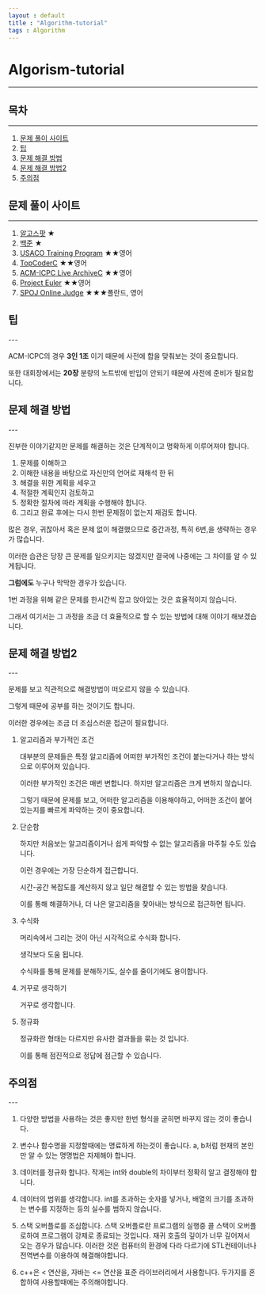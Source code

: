 ```yaml
---
layout : default
title : "Algorithm-tutorial"
tags : Algorithm
---
```


# Algorism-tutorial

---

## 목차

---

1. [문제 풀이 사이트](site)
2. [팁](tip)
3. [문제 해결 방법](resolve)
4. [문제 해결 방법2](resolve2)
5. [주의점](warning)


<div id="site">
<h2>문제 풀이 사이트</h2>
</div>

---

1. [알고스팟](http://algospot.com) ★
2. [백준](http://acmicpc.net) ★
3. [USACO Training Program](http://train.usaco.org/usacogate) ★★영어
4. [TopCoderC](http://www.topcoder.com/tc) ★★영어
5. [ACM-ICPC Live ArchiveC](http://livearchive.onlinejudge.orgl) ★★영어
6. [Project Euler](http://projecteuler.net) ★★영어
7. [SPOJ Online Judge](http://spoj.pl) ★★★폴란드, 영어

<div id="tip">
<h2>팁</h2>
</div>
---

ACM-ICPC의 경우 **3인 1조** 이기 때문에 사전에 합을 맞춰보는 것이 중요합니다.

또한 대회장에서는 **20장** 분량의 노트밖에 반입이 안되기 때문에 사전에 준비가 필요합니다.

<div id="resolve">
<h2>문제 해결 방법</h2>
</div>
---

진부한 이야기같지만 문제를 해결하는 것은 단계적이고 명확하게 이루어져야 합니다.

1. 문제를 이해하고  
2. 이해한 내용을 바탕으로 자신만의 언어로 재해석 한 뒤  
3. 해결을 위한 계획을 세우고  
4. 적절한 계획인지 검토하고  
5. 정확한 절차에 따라 계획을 수행해야 합니다.  
6. 그리고 완료 후에는 다시 한번 문제점이 없는지 재검토 합니다.  

많은 경우, 귀찮아서 혹은 문제 없이 해결했으므로 중간과정, 특히 6번,을 생략하는 경우가 많습니다.

이러한 습관은 당장 큰 문제를 일으키지는 않겠지만 결국에 나중에는 그 차이를 알 수 있게됩니다.

**그럼에도** 누구나 막막한 경우가 있습니다.

1번 과정을 위해 같은 문제를 한시간씩 잡고 앉아있는 것은 효율적이지 않습니다.

그래서 여기서는 그 과정을 조금 더 효율적으로 할 수 있는 방법에 대해 이야기 해보겠습니다.

<div id="resolve2">
<h2>문제 해결 방법2</h2>
</div>
---

문제를 보고 직관적으로 해결방법이 떠오르지 않을 수 있습니다.

그렇게 때문에 공부를 하는 것이기도 합니다.

이러한 경우에는 조금 더 조심스러운 접근이 필요합니다.

1. 알고리즘과 부가적인 조건

    대부분의 문제들은 특정 알고리즘에 어떠한 부가적인 조건이 붙는다거나 하는 방식으로 이루어져 있습니다.

    이러한 부가적인 조건은 매번 변합니다. 하지만 알고리즘은 크게 변하지 않습니다.

    그렇기 때문에 문제를 보고, 어떠한 알고리즘을 이용해야하고, 어떠한 조건이 붙어있는지를 빠르게 파악하는 것이 중요합니다.

2. 단순함

	하지만 처음보는 알고리즘이거나 쉽게 파악할 수 없는 알고리즘을 마주칠 수도 있습니다.

    이런 경우에는 가장 단순하게 접근합니다.

    시간-공간 복잡도를 계산하지 않고 일단 해결할 수 있는 방법을 찾습니다.

    이를 통해 해결하거나, 더 나은 알고리즘을 찾아내는 방식으로 접근하면 됩니다.

3. 수식화

    머리속에서 그리는 것이 아닌 시각적으로 수식화 합니다.

    생각보다 도움 됩니다.

    수식화를 통해 문제를 분해하기도, 실수를 줄이기에도 용이합니다.

4. 거꾸로 생각하기

	거꾸로 생각합니다.

5. 정규화

	정규화란 형태는 다르지만 유사한 결과들을 묶는 것 입니다.

    이를 통해 점진적으로 정답에 점근할 수 있습니다.


<div id="warning">
<h2>주의점</h2>
</div>
---

1. 다양한 방법을 사용하는 것은 좋지만 한번 형식을 굳히면 바꾸지 않는 것이 좋습니다.

2. 변수나 함수명을 지정할때에는 명료하게 하는것이 좋습니다.
	a, b처럼 현재의 본인만 알 수 있는 명명법은 자제해야 합니다.

3. 데이터를 정규화 합니다.
	작게는 int와 double의 차이부터 정확히 알고 결정해야 합니다.

4. 데이터의 범위를 생각합니다.
	int를 초과하는 숫자를 넣거나, 배열의 크기를 초과하는 변수를 지정하는 등의 실수를 범하지 않습니다.

5. 스택 오버플로를 조심합니다.
	스택 오버플로란 프로그램의 실행중 콜 스택이 오버플로하여 프로그램이 강제로 종료되는 것입니다.
    재귀 호출의 깊이가 너무 깊어져서 오는 경우가 많습니다.
    이러한 것은 컴퓨터의 환경에 다라 다르기에 STL컨테이너나 전역변수를 이용하여 해결해야합니다.

6. c++은 < 연산을, 자바는 <= 연산을 표준 라이브러리에서 사용합니다.
	두가지를 혼합하여 사용할때에는 주의해야합니다.
